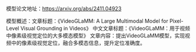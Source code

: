 模型论文地址：https://arxiv.org/abs/2411.04923

模型概述：文章标题：《VideoGLaMM: A Large Multimodal Model for Pixel-Level Visual Grounding in Videos》
中文文章标题：《VideoGLaMM：用于视频中像素级视觉定位的大多模态模型》
文章内容：提出VideoGLaMM模型，实现视频中的像素级视觉定位，融合多模态信息，提升定位准确度。
